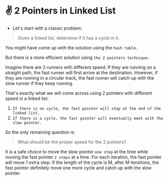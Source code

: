 # ✌️ 2 Pointers in Linked List
- Let's start with a classic problem:
> Given a linked list, determine if it has a cycle in it.

You might have come up with the solution using the `hash table`. 

But there is a more efficient solution using `the 2 pointers technique.`

Imagine there are 2 runners with different speed. If they are running on a straight path, the fast runner will first arrive at the destination. However, if they are running in a circular track, the fast runner will catch up with the slow runner if they keep running.

That's exactly what we will come across using 2 pointers with different speed in a linked list:
1. `If there is no cycle, the fast pointer will stop at the end of the linked list.`
2. `If there is a cycle, the fast pointer will eventually meet with the slow pointer.`

So the only remaining question is:
> What should be the proper speed for the 2 pointers?

It is a safe choice to move the slow pointer `one step` at the time while moving the fast pointer `2 steps` at a time. For each iteration, the fast pointer will move 1 extra step. If the length of the cycle is M, after M iterations, the fast pointer definitely move one more cycle and catch up with the slow pointer.
